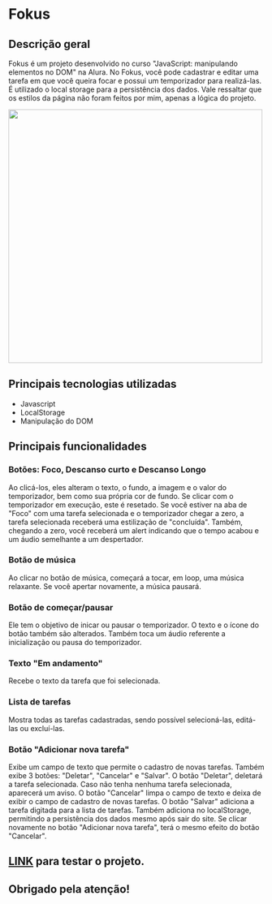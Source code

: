 # Fokus
<h2>
  Descrição geral
</h2>
<p>
  Fokus é um projeto desenvolvido no curso "JavaScript: manipulando elementos no DOM" na Alura.
  No Fokus, você pode cadastrar e editar uma tarefa em que você queira focar e possui um temporizador para realizá-las.
  É utilizado o local storage para a persistência dos dados.
  Vale ressaltar que os estilos da página não foram feitos por mim, apenas a lógica do projeto.
</p>

<img src="https://github.com/Hekth/Fokus/assets/151862970/c940dfa6-6b33-4c51-a7f7-af96511d8c39" width="500px">

<h2>
  Principais tecnologias utilizadas
</h2>

<ul>
  <li>Javascript</li>
  <li>LocalStorage</li>
  <li>Manipulação do DOM</li>
</ul>

<h2>
  Principais funcionalidades
</h2>

<h3>
  Botões: Foco, Descanso curto e Descanso Longo
</h3>

<p>
  Ao clicá-los, eles alteram o texto, o fundo, a imagem e o valor do temporizador, bem como sua própria cor de fundo.
  Se clicar com o temporizador em execução, este é resetado.
  Se você estiver na aba de "Foco" com uma tarefa selecionada e o temporizador chegar a zero, a tarefa selecionada receberá uma estilização de "concluída".
  Também, chegando a zero, você receberá um alert indicando que o tempo acabou e um áudio semelhante a um despertador.
</p>

<h3>
  Botão de música
</h3>

<p>
  Ao clicar no botão de música, começará a tocar, em loop, uma música relaxante. Se você apertar novamente, a música pausará.
</p>

<h3>
  Botão de começar/pausar
</h3>

<p>
  Ele tem o objetivo de inicar ou pausar o temporizador. O texto e o ícone do botão também são alterados.
  Também toca um áudio referente a inicialização ou pausa do temporizador.
</p>

<h3>
  Texto "Em andamento"
</h3>
<p>
  Recebe o texto da tarefa que foi selecionada.
</p>

<h3>
  Lista de tarefas
</h3>
<p>
  Mostra todas as tarefas cadastradas, sendo possível selecioná-las, editá-las ou excluí-las.
</p>

<h3>
  Botão "Adicionar nova tarefa"
</h3>
<p>
  Exibe um campo de texto que permite o cadastro de novas tarefas. Também exibe 3 botões: "Deletar", "Cancelar" e "Salvar".
  O botão "Deletar", deletará a tarefa selecionada. Caso não tenha nenhuma tarefa selecionada, aparecerá um aviso.
  O botão "Cancelar" limpa o campo de texto e deixa de exibir o campo de cadastro de novas tarefas.
  O botão "Salvar" adiciona a tarefa digitada para a lista de tarefas. Também adiciona no localStorage, permitindo a persistência dos dados mesmo após sair do site.
  Se clicar novamente no botão "Adicionar nova tarefa", terá o mesmo efeito do botão "Cancelar".
</p>

<h2>
  <a href="https://fokus-hekth.vercel.app" target="_blank">LINK</a> para testar o projeto.
</h2>

<h2>
  Obrigado pela atenção!
</h2>
